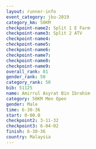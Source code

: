 ```yaml
---
layout: runner-info 
event_category: jbu-2019 
category_km: 50KM 
checkpoint-name2: Split 1 E Farm 
checkpoint-name3: Split 2 ATV 
checkpoint-name4: 
checkpoint-name5: 
checkpoint-name6: 
checkpoint-name7: 
checkpoint-name8: 
checkpoint-name9: 
overall_rank: 81
gender_rank: 50
category_rank: 50
bib: 51125
name: Amirrul Asyrat Bin Ibrahim
category: 50KM Men Open
gender: Male
time: 6-30-36
start: 0-00.0
checkpoint2: 3-11-32
checkpoint3: 6-04-02
finish: 6-30-36
country: Malaysia
---
```

